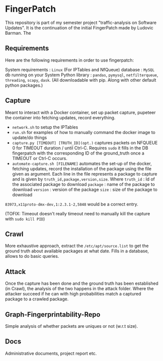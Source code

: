 # FingerPatch

This repository is part of my semester project "traffic-analysis on Software Updates". It is the continuation of the initial FingerPatch made by Ludovic Barman. The

## Requirements

Here are the following requirements in order to use fingerpatch:

System requirements : `Linux` (For IPTables and NfQueue)
database : `MySQL` db running on your System
Python library : `pandas`, `pymysql`, `netfilterqueue`, `threading`, `scapy`, `dask`. (All downloadable with pip. Along with other default python packages.)



## Capture

Meant to interact with a Docker container, set up packet capture, pupeteer the container into fetching updates, record everything.

- `network.sh` to setup the IPTables
- `run.sh` for examples of how to manually command the docker image to update/do things
- `capture.py [TIMEOUT] [TRUTH_ID](opt.)` captures packets on NFQUEUE 0 for TIMEOUT duration / until Ctrl-C. Requires `sudo` it fills in the DB fingerpatch with the corresponding ID of the ground_truth once a TIMEOUT or Ctrl-C occurs.
- `automate-capture.sh [FILENAME]` automates the set-up of the docker, fetching updates, record the installation of the package using the file given as argument. Each line in the file represents a package to capture and is given by `truth_id,package,version,size`.
Where `truth_id` : Id of the associated package to download
      `package` : name of the package to download
      `version` : version of the package
      `size` : size of the package to download

`83973,x11proto-dmx-dev,1:2.3.1-2,5848` would be a correct entry.

 (TOFIX: Timeout doesn't really timeout need to manually kill the capture with `sudo kill PID`)


## Crawl

More exhaustive approach, extract the `/etc/apt/source.list` to get the ground truth about available packages at what date. Fills in a database, allows to do basic queries.


## Attack

Once the capture has been done and the ground truth has been established (in Crawl), the analysis of the two happens in the attack folder. Where the attacker succeed if he can with high probabilities match a captured package to a crawled package.


## Graph-Fingerprintability-Repo

Simple analysis of whether packets are uniques or not (w.r.t size).

## Docs

Administrative documents, project report etc.
